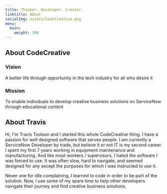 ```yaml
---
title: Thinker. Developer. Creator.
linktitle: About
socialImg: assets/CodeCreative.png
menu:
  main:
    weight: 300
---
```


## About CodeCreative

### Vision

A better life through opportunity in the tech industry for all who desire it

### Mission

To enable individuals to develop creative business solutions on ServiceNow through educational content

## About Travis

Hi, I'm Travis Toulson and I started this whole CodeCreative thing.  I have a passion for well designed software that serves people.  I am currently a ServiceNow Developer by trade, but believe it or not IT is my second career.  I spent my first 7 years working in equipment maintenance and manufacturing.  And like most workers / supervisors, I hated the software I was forced to use.  It was often slow, hard to navigate, and seemed designed for any except the purposes for which I was instructed to use it.

Never one for idle complaining, I learned to code in order to be part of the solution.  Now, I use some of my spare time to help other developers navigate their journey and find creative business solutions.
